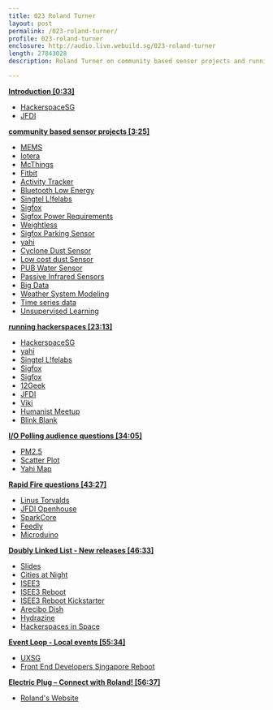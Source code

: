 ```yaml
---
title: 023 Roland Turner
layout: post
permalink: /023-roland-turner/
profile: 023-roland-turner
enclosure: http://audio.live.webuild.sg/023-roland-turner
length: 27843028
description: Roland Turner on community based sensor projects and running hackerspaces.

---
```


**[Introduction [0:33]](#t=0:33)**

- [HackerspaceSG](http://hackerspace.sg/)
- [JFDI](http://jfdi.asia/)

**[community based sensor projects [3:25]](#t=3:25)**

- [MEMS](http://en.wikipedia.org/wiki/Microelectromechanical_systems)
- [Iotera](http://www.iotera.com/)
- [McThings](http://www.westworktechnology.com/)
- [Fitbit](http://www.fitbit.com/sg)
- [Activity Tracker](http://en.wikipedia.org/wiki/Activity_tracker)
- [Bluetooth Low Energy](http://en.wikipedia.org/wiki/Bluetooth_low_energy)
- [Singtel L!felabs](http://singtellifelabs.com/)
- [Sigfox](http://www.sigfox.com/en/)
- [Sigfox Power Requirements](http://www.sigfox.com/en/#!/technology)
- [Weightless](http://www.weightless.org/)
- [Sigfox Parking Sensor](http://www.electronics-eetimes.com/en/sigfox-iot-network-infrastructure-rolls-out-beyond-france.html)
- [yahi](http://rolandturner.com/yahi/)
- [Cyclone Dust Sensor](http://en.wikipedia.org/wiki/Dust_collector#Multiple-cyclone_separators)
- [Low cost dust Sensor](http://www.seeedstudio.com/depot/Grove-Dust-Sensor-p-1050.html)
- [PUB Water Sensor](http://www.pub.gov.sg/managingflashfloods/WLS/Pages/WaterLevelSensors.aspx)
- [Passive Infrared Sensors](http://en.wikipedia.org/wiki/Passive_infrared_sensor)
- [Big Data](http://en.wikipedia.org/wiki/Big_data)
- [Weather System Modeling](http://en.wikipedia.org/wiki/Numerical_weather_prediction)
- [Time series data](http://en.wikipedia.org/wiki/Time_series)
- [Unsupervised Learning](http://en.wikipedia.org/wiki/Unsupervised_learning)

**[running hackerspaces [23:13]](#t=23:13)**

- [HackerspaceSG](http://hackerspace.sg/)
- [yahi](http://rolandturner.com/yahi/)
- [Singtel L!felabs](http://singtellifelabs.com/)
- [Sigfox](http://www.sigfox.com/en/)
- [Sigfox](http://www.sigfox.com/en/)
- [12Geek](12geeks.com)
- [JFDI](http://jfdi.asia/)
- [Viki](http://www.viki.com/about)
- [Humanist Meetup](http://humanist.org.sg/)
- [Blink Blank](http://blinkbl-nk.com/)

**[I/O Polling audience questions [34:05]](#t=34:05)**

- [PM2.5](http://www.epa.gov/pmdesignations/faq.htm#0)
- [Scatter Plot](http://en.wikipedia.org/wiki/Scatter_plot)
- [Yahi Map](http://rolandturner.com/yahi/ )

**[Rapid Fire questions [43:27]](#t=43:27)**

- [Linus Torvalds](https://plus.google.com/+LinusTorvalds)
- [JFDI Openhouse](http://jfdi.asia/openhouse/)
- [SparkCore](https://www.spark.io/)
- [Feedly](http://feedly.com)
- [Microduino](http://microduino.cc/)

**[Doubly Linked List -  New releases [46:33]](#t=46:33)**

- [Slides](http://slides.com/news/new-editor)
- [Cities at Night](http://www.citiesatnight.org/)
- [ISEE3](http://en.wikipedia.org/wiki/International_Cometary_Explorer)
- [ISEE3 Reboot](http://en.wikipedia.org/wiki/International_Cometary_Explorer#Reboot_effort)
- [ISEE3 Reboot Kickstarter](http://www.rockethub.com/42228#description-tab)
- [Arecibo Dish](http://en.wikipedia.org/wiki/Arecibo_Observatory)
- [Hydrazine](http://en.wikipedia.org/wiki/Hydrazine)
- [Hackerspaces in Space](http://makezine.com/2010/02/19/hackerspaces-in-space-annual-space/)

**[Event Loop - Local events [55:34]](#t=55:34)**

- [UXSG](http://www.uxsg.org/)
- [Front End Developers Singapore Reboot](http://feds.strikingly.com/)

**[Electric Plug  – Connect with Roland! [56:37]](#t=56:37)**

- [Roland's Website](https://www.rolandturner.com)

